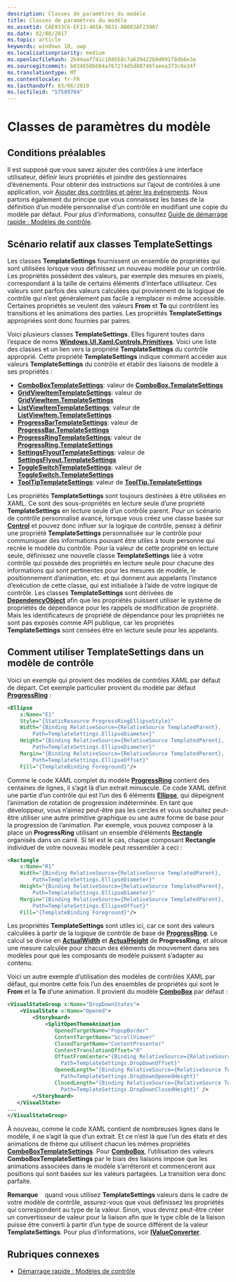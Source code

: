 ```yaml
---
description: Classes de paramètres du modèle
title: Classes de paramètres du modèle
ms.assetid: CAE933C6-EF13-465A-9831-AB003AF23907
ms.date: 02/08/2017
ms.topic: article
keywords: windows 10, uwp
ms.localizationpriority: medium
ms.openlocfilehash: 2b44aaf741c188658c7a639422b0d091f8db6e3e
ms.sourcegitcommit: b034650b684a767274d5d88746faeea373c8e34f
ms.translationtype: MT
ms.contentlocale: fr-FR
ms.lasthandoff: 03/06/2019
ms.locfileid: "57589784"
---
```

# <a name="template-settings-classes"></a>Classes de paramètres du modèle


## <a name="prerequisites"></a>Conditions préalables

Il est supposé que vous savez ajouter des contrôles à une interface utilisateur, définir leurs propriétés et joindre des gestionnaires d’événements. Pour obtenir des instructions sur l’ajout de contrôles à une application, voir [Ajouter des contrôles et gérer les événements](https://msdn.microsoft.com/library/windows/apps/mt228345). Nous partons également du principe que vous connaissez les bases de la définition d’un modèle personnalisé d’un contrôle en modifiant une copie du modèle par défaut. Pour plus d’informations, consultez [Guide de démarrage rapide : Modèles de contrôle](https://msdn.microsoft.com/library/windows/apps/xaml/hh465374).

## <a name="the-scenario-for-templatesettings-classes"></a>Scénario relatif aux classes **TemplateSettings**

Les classes **TemplateSettings** fournissent un ensemble de propriétés qui sont utilisées lorsque vous définissez un nouveau modèle pour un contrôle. Les propriétés possèdent des valeurs, par exemple des mesures en pixels, correspondant à la taille de certains éléments d’interface utilisateur. Ces valeurs sont parfois des valeurs calculées qui proviennent de la logique de contrôle qui n’est généralement pas facile à remplacer ni même accessible. Certaines propriétés se veulent des valeurs **From** et **To** qui contrôlent les transitions et les animations des parties. Les propriétés **TemplateSettings** appropriées sont donc fournies par paires.

Voici plusieurs classes **TemplateSettings**. Elles figurent toutes dans l’espace de noms [**Windows.UI.Xaml.Controls.Primitives**](https://msdn.microsoft.com/library/windows/apps/br209818). Voici une liste des classes et un lien vers la propriété **TemplateSettings** du contrôle approprié. Cette propriété **TemplateSettings** indique comment accéder aux valeurs **TemplateSettings** du contrôle et établir des liaisons de modèle à ses propriétés :

-   [**ComboBoxTemplateSettings**](https://msdn.microsoft.com/library/windows/apps/br227752): valeur de [ **ComboBox.TemplateSettings**](https://msdn.microsoft.com/library/windows/apps/br209364)
-   [**GridViewItemTemplateSettings**](https://msdn.microsoft.com/library/windows/apps/hh738499): valeur de [ **GridViewItem.TemplateSettings**](https://msdn.microsoft.com/library/windows/apps/hh738503)
-   [**ListViewItemTemplateSettings**](https://msdn.microsoft.com/library/windows/apps/hh701948): valeur de [ **ListViewItem.TemplateSettings**](https://msdn.microsoft.com/library/windows/apps/br242923)
-   [**ProgressBarTemplateSettings**](https://msdn.microsoft.com/library/windows/apps/br227856): valeur de [ **ProgressBar.TemplateSettings**](https://msdn.microsoft.com/library/windows/apps/br227537)
-   [**ProgressRingTemplateSettings**](https://msdn.microsoft.com/library/windows/apps/hh702248): valeur de [ **ProgressRing.TemplateSettings**](https://msdn.microsoft.com/library/windows/apps/hh702581)
-   [**SettingsFlyoutTemplateSettings**](https://msdn.microsoft.com/library/windows/apps/dn298721): valeur de [ **SettingsFlyout.TemplateSettings**](https://msdn.microsoft.com/library/windows/apps/dn252826)
-   [**ToggleSwitchTemplateSettings**](https://msdn.microsoft.com/library/windows/apps/br209804): valeur de [ **ToggleSwitch.TemplateSettings**](https://msdn.microsoft.com/library/windows/apps/br209731)
-   [**ToolTipTemplateSettings**](https://msdn.microsoft.com/library/windows/apps/br209813): valeur de [ **ToolTip.TemplateSettings**](https://msdn.microsoft.com/library/windows/apps/br227629)

Les propriétés **TemplateSettings** sont toujours destinées à être utilisées en XAML. Ce sont des sous-propriétés en lecture seule d’une propriété **TemplateSettings** en lecture seule d’un contrôle parent. Pour un scénario de contrôle personnalisé avancé, lorsque vous créez une classe basée sur [**Control**](https://msdn.microsoft.com/library/windows/apps/br209390) et pouvez donc influer sur la logique de contrôle, pensez à définir une propriété **TemplateSettings** personnalisée sur le contrôle pour communiquer des informations pouvant être utiles à toute personne qui recrée le modèle du contrôle. Pour la valeur de cette propriété en lecture seule, définissez une nouvelle classe **TemplateSettings** liée à votre contrôle qui possède des propriétés en lecture seule pour chacune des informations qui sont pertinentes pour les mesures de modèle, le positionnement d’animation, etc. et qui donnent aux appelants l’instance d’exécution de cette classe, qui est initialisée à l’aide de votre logique de contrôle. Les classes **TemplateSettings** sont dérivées de [**DependencyObject**](https://msdn.microsoft.com/library/windows/apps/br242356) afin que les propriétés puissent utiliser le système de propriétés de dépendance pour les rappels de modification de propriété. Mais les identificateurs de propriété de dépendance pour les propriétés ne sont pas exposés comme API publique, car les propriétés **TemplateSettings** sont censées être en lecture seule pour les appelants.

## <a name="how-to-use-templatesettings-in-a-control-template"></a>Comment utiliser **TemplateSettings** dans un modèle de contrôle

Voici un exemple qui provient des modèles de contrôles XAML par défaut de départ. Cet exemple particulier provient du modèle par défaut [**ProgressRing**](https://msdn.microsoft.com/library/windows/apps/br227538) :

```xml
<Ellipse
    x:Name="E1"
    Style="{StaticResource ProgressRingEllipseStyle}"
    Width="{Binding RelativeSource={RelativeSource TemplatedParent}, 
        Path=TemplateSettings.EllipseDiameter}"
    Height="{Binding RelativeSource={RelativeSource TemplatedParent}, 
        Path=TemplateSettings.EllipseDiameter}"
    Margin="{Binding RelativeSource={RelativeSource TemplatedParent}, 
        Path=TemplateSettings.EllipseOffset}"
    Fill="{TemplateBinding Foreground}"/>
```

Comme le code XAML complet du modèle [**ProgressRing**](https://msdn.microsoft.com/library/windows/apps/br227538) contient des centaines de lignes, il s’agit là d’un extrait minuscule. Ce code XAML définit une partie d’un contrôle qui est l’un des 6 éléments [**Ellipse**](/uwp/api/Windows.UI.Xaml.Shapes.Ellipse), qui dépeignent l’animation de rotation de progression indéterminée. En tant que développeur, vous n’aimez peut-être pas les cercles et vous souhaitez peut-être utiliser une autre primitive graphique ou une autre forme de base pour la progression de l’animation. Par exemple, vous pouvez composer à la place un **ProgressRing** utilisant un ensemble d’éléments [**Rectangle**](/uwp/api/Windows.UI.Xaml.Shapes.Rectangle) organisés dans un carré. Si tel est le cas, chaque composant **Rectangle** individuel de votre nouveau modèle peut ressembler à ceci :

```xml
<Rectangle
    x:Name="R1"
    Width="{Binding RelativeSource={RelativeSource TemplatedParent}, 
        Path=TemplateSettings.EllipseDiameter}"
    Height="{Binding RelativeSource={RelativeSource TemplatedParent}, 
        Path=TemplateSettings.EllipseDiameter}"
    Margin="{Binding RelativeSource={RelativeSource TemplatedParent}, 
        Path=TemplateSettings.EllipseOffset}"
    Fill="{TemplateBinding Foreground}"/>
```

Les propriétés **TemplateSettings** sont utiles ici, car ce sont des valeurs calculées à partir de la logique de contrôle de base de [**ProgressRing**](https://msdn.microsoft.com/library/windows/apps/br227538). Le calcul se divise en [**ActualWidth**](https://msdn.microsoft.com/library/windows/apps/br208709) et [**ActualHeight**](https://msdn.microsoft.com/library/windows/apps/br208707) de **ProgressRing**, et alloue une mesure calculée pour chacun des éléments de mouvement dans ses modèles pour que les composants de modèle puissent s’adapter au contenu.

Voici un autre exemple d’utilisation des modèles de contrôles XAML par défaut, qui montre cette fois l’un des ensembles de propriétés qui sont le **From** et la **To** d’une animation. Il provient du modèle [**ComboBox**](https://msdn.microsoft.com/library/windows/apps/br209348) par défaut :

```xml
<VisualStateGroup x:Name="DropDownStates">
    <VisualState x:Name="Opened">
        <Storyboard>
            <SplitOpenThemeAnimation
               OpenedTargetName="PopupBorder"
               ContentTargetName="ScrollViewer"
               ClosedTargetName="ContentPresenter"
               ContentTranslationOffset="0"
               OffsetFromCenter="{Binding RelativeSource={RelativeSource TemplatedParent}, 
                 Path=TemplateSettings.DropDownOffset}"
               OpenedLength="{Binding RelativeSource={RelativeSource TemplatedParent}, 
                 Path=TemplateSettings.DropDownOpenedHeight}"
               ClosedLength="{Binding RelativeSource={RelativeSource TemplatedParent},
                 Path=TemplateSettings.DropDownClosedHeight}" />
        </Storyboard>
   </VisualState>
...
</VisualStateGroup>
```

À nouveau, comme le code XAML contient de nombreuses lignes dans le modèle, il ne s’agit là que d’un extrait. Et ce n’est là que l’un des états et des animations de thème qui utilisent chacun les mêmes propriétés [**ComboBoxTemplateSettings**](https://msdn.microsoft.com/library/windows/apps/br227752). Pour [**ComboBox**](https://msdn.microsoft.com/library/windows/apps/br209348), l’utilisation des valeurs **ComboBoxTemplateSettings** par le biais des liaisons impose que les animations associées dans le modèle s’arrêteront et commenceront aux positions qui sont basées sur les valeurs partagées. La transition sera donc parfaite.

**Remarque**    quand vous utilisez **TemplateSettings** valeurs dans le cadre de votre modèle de contrôle, assurez-vous que vous définissez les propriétés qui correspondent au type de la valeur. Sinon, vous devrez peut-être créer un convertisseur de valeur pour la liaison afin que le type cible de la liaison puisse être converti à partir d’un type de source différent de la valeur **TemplateSettings**. Pour plus d’informations, voir [**IValueConverter**](https://msdn.microsoft.com/library/windows/apps/br209903).

## <a name="related-topics"></a>Rubriques connexes

* [Démarrage rapide : Modèles de contrôle](https://msdn.microsoft.com/library/windows/apps/xaml/hh465374)

